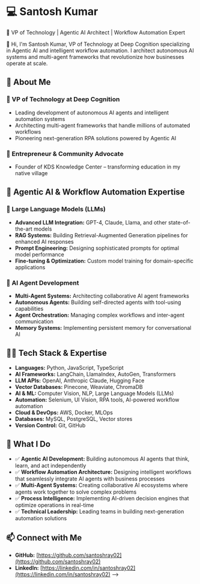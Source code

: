# 💻 Santosh Kumar
🚀 VP of Technology | Agentic AI Architect | Workflow Automation Expert

👋 Hi, I'm Santosh Kumar, VP of Technology at Deep Cognition specializing in Agentic AI and intelligent workflow automation. I architect autonomous AI systems and multi-agent frameworks that revolutionize how businesses operate at scale.

## 🔹 About Me

### 🎯 VP of Technology at Deep Cognition
- Leading development of autonomous AI agents and intelligent automation systems
- Architecting multi-agent frameworks that handle millions of automated workflows
- Pioneering next-generation RPA solutions powered by Agentic AI

### 🏢 Entrepreneur & Community Advocate
- Founder of KDS Knowledge Center – transforming education in my native village

## 🤖 Agentic AI & Workflow Automation Expertise

### 🧠 Large Language Models (LLMs)
- **Advanced LLM Integration:** GPT-4, Claude, Llama, and other state-of-the-art models
- **RAG Systems:** Building Retrieval-Augmented Generation pipelines for enhanced AI responses
- **Prompt Engineering:** Designing sophisticated prompts for optimal model performance
- **Fine-tuning & Optimization:** Custom model training for domain-specific applications

### 🤝 AI Agent Development
- **Multi-Agent Systems:** Architecting collaborative AI agent frameworks
- **Autonomous Agents:** Building self-directed agents with tool-using capabilities
- **Agent Orchestration:** Managing complex workflows and inter-agent communication
- **Memory Systems:** Implementing persistent memory for conversational AI

## 👨‍💻 Tech Stack & Expertise
- **Languages:** Python, JavaScript, TypeScript
- **AI Frameworks:** LangChain, LlamaIndex, AutoGen, Transformers
- **LLM APIs:** OpenAI, Anthropic Claude, Hugging Face
- **Vector Databases:** Pinecone, Weaviate, ChromaDB
- **AI & ML:** Computer Vision, NLP, Large Language Models (LLMs)
- **Automation:** Selenium, UI Vision, RPA tools, AI-powered workflow automation
- **Cloud & DevOps:** AWS, Docker, MLOps
- **Databases:** MySQL, PostgreSQL, Vector stores
- **Version Control:** Git, GitHub

## 🌟 What I Do
- ✅ **Agentic AI Development:** Building autonomous AI agents that think, learn, and act independently
- ✅ **Workflow Automation Architecture:** Designing intelligent workflows that seamlessly integrate AI agents with business processes
- ✅ **Multi-Agent Systems:** Creating collaborative AI ecosystems where agents work together to solve complex problems
- ✅ **Process Intelligence:** Implementing AI-driven decision engines that optimize operations in real-time
- ✅ **Technical Leadership:** Leading teams in building next-generation automation solutions

## 📫 Connect with Me
- **GitHub:** [https://github.com/santoshray02](https://github.com/santoshray02)
- **LinkedIn:** [https://linkedin.com/in/santoshray02](https://linkedin.com/in/santoshray02)
-->
